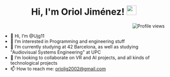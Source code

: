 <h1 align="center">
  Hi, I'm Oriol Jiménez! 
  <img src="https://media.giphy.com/media/hvRJCLFzcasrR4ia7z/giphy.gif" width="30">
</h1>

<img src="https://gpvc.arturio.dev/tu-usuario" alt="Profile views" align="right"/>

<br/>

- 👋 Hi, I’m @Ujg11  
- 👀 I’m interested in Programming and engineering stuff  
- 🌱 I’m currently studying at 42 Barcelona, as well as studying "Audiovisual Systems Engineering" at UPC  
- 💞️ I’m looking to collaborate on VR and AI projects, and all kinds of technological projects  
- 📫 How to reach me: orioljg2002@gmail.com  
